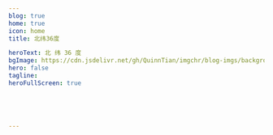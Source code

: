 ```yaml
---
blog: true
home: true
icon: home
title: 北纬36度

heroText: 北 纬 36 度
bgImage: https://cdn.jsdelivr.net/gh/QuinnTian/imgchr/blog-imgs/background.jpg
hero: false
tagline: 
heroFullScreen: true





---
```


